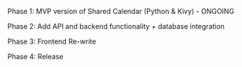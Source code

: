 Phase 1: MVP version of Shared Calendar (Python & Kivy) - ONGOING

Phase 2: Add API and backend functionality + database integration

Phase 3: Frontend Re-write

Phase 4: Release
